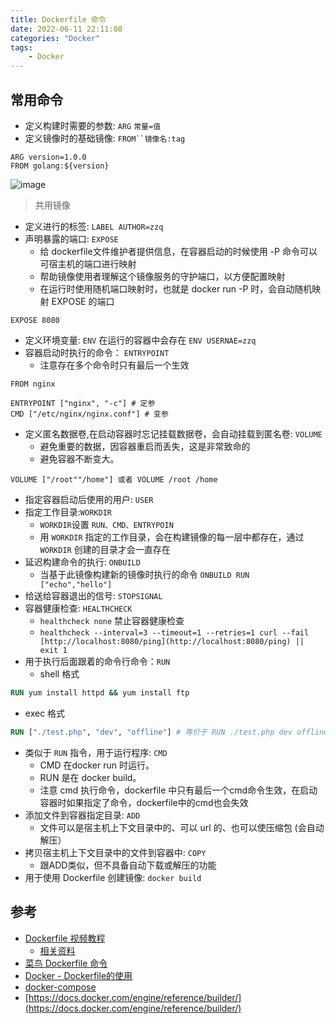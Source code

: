 ```yaml
---
title: Dockerfile 命令
date: 2022-06-11 22:11:08
categories: "Docker"
tags:
	- Docker
---
```


## 常用命令
- 定义构建时需要的参数:  `ARG` `常量=值`
- 定义镜像时的基础镜像:  `FROM``镜像名:tag`
```
ARG version=1.0.0
FROM golang:${version}
```

![image](/images/2022/Docker/7.png)

> 共用镜像

- 定义进行的标签: `LABEL AUTHOR=zzq`
- 声明暴露的端口: `EXPOSE`
   - 给 dockerfile文件维护者提供信息，在容器启动的时候使用 -P 命令可以可宿主机的端口进行映射
   - 帮助镜像使用者理解这个镜像服务的守护端口，以方便配置映射
   - 在运行时使用随机端口映射时，也就是 docker run -P 时，会自动随机映射 EXPOSE 的端口
```
EXPOSE 8080
```

- 定义环境变量: `ENV`   在运行的容器中会存在 `ENV USERNAE=zzq`
- 容器启动时执行的命令： `ENTRYPOINT`   
   - 注意存在多个命令时只有最后一个生效
```
FROM nginx

ENTRYPOINT ["nginx", "-c"] # 定参
CMD ["/etc/nginx/nginx.conf"] # 变参 
```

- 定义匿名数据卷,在启动容器时忘记挂载数据卷，会自动挂载到匿名卷: `VOLUME`
   - 避免重要的数据，因容器重启而丢失，这是非常致命的
   - 避免容器不断变大。
```
VOLUME ["/root""/home"] 或者 VOLUME /root /home
```

- 指定容器启动后使用的用户: `USER`
- 指定工作目录:`WORKDIR` 
   - `WORKDIR`设置 `RUN、CMD、ENTRYPOIN`
   - 用 `WORKDIR` 指定的工作目录，会在构建镜像的每一层中都存在，通过 `WORKDIR` 创建的目录才会一直存在
- 延迟构建命令的执行: `ONBUILD` 
   - 当基于此镜像构建新的镜像时执行的命令 `ONBUILD RUN  ["echo","hello"]` 
- 给送给容器退出的信号: `STOPSIGNAL`
- 容器健康检查: `HEALTHCHECK` 
   - `healthcheck none` 禁止容器健康检查
   - `healthcheck --interval=3 --timeout=1 --retries=1 curl --fail [http://localhost:8080/ping](http://localhost:8080/ping) || exit 1`
- 用于执行后面跟着的命令行命令：`RUN`
   - shell 格式
```dockerfile
RUN yum install httpd && yum install ftp
```

   - exec 格式
```dockerfile
RUN ["./test.php", "dev", "offline"] # 等价于 RUN ./test.php dev offline
```

- 类似于 `RUN` 指令，用于运行程序:   `CMD`
   - CMD 在docker run 时运行。
   - RUN 是在 docker build。
   - 注意 cmd 执行命令，dockerfile 中只有最后一个cmd命令生效，在启动容器时如果指定了命令，dockerfile中的cmd也会失效
- 添加文件到容器指定目录: `ADD`
   - 文件可以是宿主机上下文目录中的、可以 url 的、也可以使压缩包 (会自动解压）
- 拷贝宿主机上下文目录中的文件到容器中: `COPY`
   - 跟ADD类似，但不具备自动下载或解压的功能
- 用于使用 Dockerfile 创建镜像: `docker build`

## 参考

- [Dockerfile 视频教程](https://www.bilibili.com/video/BV1aq4y1G7QB?p=17&spm_id_from=pageDriver)
   - [相关资料](https://github.com/pingwazi0101/dockerstudy)
- [菜鸟 Dockerfile 命令](https://www.runoob.com/docker/docker-dockerfile.html)
- [Docker - Dockerfile的使用](https://juejin.cn/post/6923818420132085774)
- [docker-compose](https://www.runoob.com/docker/docker-compose.html)
- [https://docs.docker.com/engine/reference/builder/](https://docs.docker.com/engine/reference/builder/)

